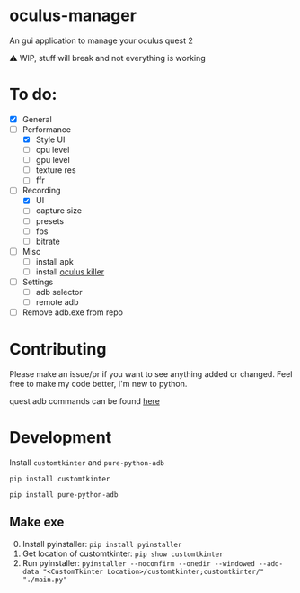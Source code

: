 # oculus-manager
An gui application to manage your oculus quest 2

⚠️ WIP, stuff will break and not everything is working

# To do:
- [x] General
- [ ] Performance
    - [x] Style UI
    - [ ] cpu level
    - [ ] gpu level
    - [ ] texture res
    - [ ] ffr
- [ ] Recording
    - [x] UI
    - [ ] capture size
    - [ ] presets
    - [ ] fps
    - [ ] bitrate
- [ ] Misc
    - [ ] install apk
    - [ ] install [oculus killer](https://github.com/LibreQuest/OculusKiller)
- [ ] Settings
    - [ ] adb selector
    - [ ] remote adb
- [ ] Remove adb.exe from repo

# Contributing
Please make an issue/pr if you want to see anything added or changed. Feel free to make my code better, I'm new to python.

quest adb commands can be found [here](https://smartglasseshub.com/quest-2-adb-commands/)

# Development
Install `customtkinter` and `pure-python-adb`

`pip install customtkinter`

`pip install pure-python-adb`

## Make exe
0. Install pyinstaller:
`pip install pyinstaller`
1. Get location of customtkinter:
`pip show customtkinter`
2. Run pyinstaller:
`pyinstaller --noconfirm --onedir --windowed --add-data "<CustomTkinter Location>/customtkinter;customtkinter/"  "./main.py"`